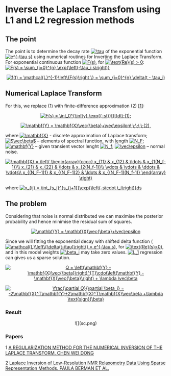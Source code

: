 # Inverse the Laplace Transfom using L1 and L2 regression methods

## The point

The point is to determine the decay rate <a href="https://www.codecogs.com/eqnedit.php?latex=\inline&space;\tau" target="_blank"><img src="https://latex.codecogs.com/svg.latex?\inline&space;\tau" title="\tau" /></a> of the exponential function <a href="https://www.codecogs.com/eqnedit.php?latex=\inline&space;e^{-\tau&space;s}" target="_blank"><img src="https://latex.codecogs.com/svg.latex?\inline&space;e^{-\tau&space;s}" title="e^{-\tau s}" /></a> using numerical routines for Inverting the Laplace Transform. For exponential continuous function <a href="https://www.codecogs.com/eqnedit.php?latex=\inline&space;F(s)" target="_blank"><img src="https://latex.codecogs.com/svg.latex?\inline&space;F(s)" title="F(s)" /></a>, for <a href="https://www.codecogs.com/eqnedit.php?latex=\inline&space;\text{Re}(s)&space;>&space;0" target="_blank"><img src="https://latex.codecogs.com/svg.latex?\inline&space;\text{Re}(s)&space;>&space;0" title="\text{Re}(s) > 0" /></a>:
<a href="https://www.codecogs.com/eqnedit.php?latex=\inline&space;F(s)&space;=&space;\sum_{i=0}^{n}&space;\exp{\left(-\tau_i&space;s\right)}" target="_blank"><img src="https://latex.codecogs.com/svg.latex?\inline&space;F(s)&space;=&space;\sum_{i=0}^{n}&space;\exp{\left(-\tau_i&space;s\right)}" title="F(s) = \sum_{i=0}^{n} \exp{\left(-\tau_i s\right)}" /></a>

<p align="center">
  <a href="https://www.codecogs.com/eqnedit.php?latex=\inline&space;f(t)&space;=&space;\mathcal{L}^{-1}\left\{F(s)\right&space;\}&space;=&space;\sum_{i=0}^{n}&space;\delta(t&space;-&space;\tau_i)" target="_blank"><img src="https://latex.codecogs.com/svg.latex?\inline&space;f(t)&space;=&space;\mathcal{L}^{-1}\left\{F(s)\right&space;\}&space;=&space;\sum_{i=0}^{n}&space;\delta(t&space;-&space;\tau_i)" title="f(t) = \mathcal{L}^{-1}\left\{F(s)\right \} = \sum_{i=0}^{n} \delta(t - \tau_i)" /></a>
</p>

## Numerical Laplace Transform

For this, we replace (1) with finite-difference approximation (2) <a href="https://sci-hub.st/https://doi.org/10.1137/0730038">[1]</a>:

<p align="center">
<a href="https://www.codecogs.com/eqnedit.php?latex=\inline&space;F(s)&space;=&space;\int_0^{\infty}&space;\exp{(-st)}f(t)dt\;(1);" target="_blank"><img src="https://latex.codecogs.com/svg.latex?\inline&space;F(s)&space;=&space;\int_0^{\infty}&space;\exp{(-st)}f(t)dt\;(1);" title="F(s) = \int_0^{\infty} \exp{(-st)}f(t)dt\;(1);" /></a>
</p>

<p align="center">
<a href="https://www.codecogs.com/eqnedit.php?latex=\inline&space;\mathbf{Y}&space;=&space;\mathbf{X}\vec{\beta}&plus;\vec\epsilon\;\;\;\;\;(2)," target="_blank"><img src="https://latex.codecogs.com/svg.latex?\inline&space;\mathbf{Y}&space;=&space;\mathbf{X}\vec{\beta}&plus;\vec\epsilon\;\;\;\;\;(2)," title="\mathbf{Y} = \mathbf{X}\vec{\beta}+\vec\epsilon\;\;\;\;\;(2)," /></a>
</p>

where <a href="https://www.codecogs.com/eqnedit.php?latex=\inline&space;\mathbf{X}" target="_blank"><img src="https://latex.codecogs.com/svg.latex?\inline&space;\mathbf{X}" title="\mathbf{X}" /></a> - discrete approximation of Laplace transform;
<a href="https://www.codecogs.com/eqnedit.php?latex=\inline&space;$\vec\beta$" target="_blank"><img src="https://latex.codecogs.com/svg.latex?\inline&space;$\vec\beta$" title="$\vec\beta$" /></a> – elements of spectral function, with length <a href="https://www.codecogs.com/eqnedit.php?latex=\inline&space;N_F" target="_blank"><img src="https://latex.codecogs.com/svg.latex?\inline&space;N_F" title="N_F" /></a>;
<a href="https://www.codecogs.com/eqnedit.php?latex=\inline&space;\mathbf{Y}" target="_blank"><img src="https://latex.codecogs.com/svg.latex?\inline&space;\mathbf{Y}" title="\mathbf{Y}" /></a> – given transient vector lenght <a href="https://www.codecogs.com/eqnedit.php?latex=\inline&space;N_f" target="_blank"><img src="https://latex.codecogs.com/svg.latex?\inline&space;N_f" title="N_f" /></a>;
<a href="https://www.codecogs.com/eqnedit.php?latex=\inline&space;\vec\epsilon" target="_blank"><img src="https://latex.codecogs.com/svg.latex?\inline&space;\vec\epsilon" title="\vec\epsilon" /></a> – normal noise.

<p align="center">
<a href="https://www.codecogs.com/eqnedit.php?latex=\inline&space;\mathbf{X}&space;=&space;\left(&space;\begin{array}{cccc}&space;x_{11}&space;&&space;x_{12}&space;&&space;\ldots&space;&&space;x_{1(N_f-1)}\\&space;x_{21}&space;&&space;x_{22}&space;&&space;\ldots&space;&&space;x_{2(N_f-1)}\\&space;\vdots&space;&&space;\vdots&space;&&space;\ddots&space;&&space;\vdots\\&space;x_{(N_F-1)1}&space;&&space;x_{(N_F-1)2}&space;&&space;\ldots&space;&&space;x_{(N_F-1)(N_f-1)}&space;\end{array}&space;\right)" target="_blank"><img src="https://latex.codecogs.com/svg.latex?\inline&space;\mathbf{X}&space;=&space;\left(&space;\begin{array}{cccc}&space;x_{11}&space;&&space;x_{12}&space;&&space;\ldots&space;&&space;x_{1(N_f-1)}\\&space;x_{21}&space;&&space;x_{22}&space;&&space;\ldots&space;&&space;x_{2(N_f-1)}\\&space;\vdots&space;&&space;\vdots&space;&&space;\ddots&space;&&space;\vdots\\&space;x_{(N_F-1)1}&space;&&space;x_{(N_F-1)2}&space;&&space;\ldots&space;&&space;x_{(N_F-1)(N_f-1)}&space;\end{array}&space;\right)" title="\mathbf{X} = \left( \begin{array}{cccc} x_{11} & x_{12} & \ldots & x_{1(N_f-1)}\\ x_{21} & x_{22} & \ldots & x_{2(N_f-1)}\\ \vdots & \vdots & \ddots & \vdots\\ x_{(N_F-1)1} & x_{(N_F-1)2} & \ldots & x_{(N_F-1)(N_f-1)} \end{array} \right)" /></a>
</p>

where <a href="https://www.codecogs.com/eqnedit.php?latex=\inline&space;x_{ij}&space;=&space;\int_{s_j}^{s_{j&plus;1}}\exp{\left(-s\cdot&space;t_i\right)}ds" target="_blank"><img src="https://latex.codecogs.com/svg.latex?\inline&space;x_{ij}&space;=&space;\int_{s_j}^{s_{j&plus;1}}\exp{\left(-s\cdot&space;t_i\right)}ds" title="x_{ij} = \int_{s_j}^{s_{j+1}}\exp{\left(-s\cdot t_i\right)}ds" /></a>

## The problem

Considering that noise is normal distributed we can maximise the posterior probability and hence minimise the residual sum of squares.  

<p align="center">
<a href="https://www.codecogs.com/eqnedit.php?latex=\inline&space;\mathbf{Y}&space;=&space;\mathbf{X}\vec{\beta}&plus;\vec\epsilon" target="_blank"><img src="https://latex.codecogs.com/svg.latex?\inline&space;\mathbf{Y}&space;=&space;\mathbf{X}\vec{\beta}&plus;\vec\epsilon" title="\mathbf{Y} = \mathbf{X}\vec{\beta}+\vec\epsilon" /></a>
</p>

Since we will fitting the exponential decay with shifted delta function (<a href="https://www.codecogs.com/eqnedit.php?latex=\inline&space;\mathcal{L}\left\{\delta(t-\tau)\right\}&space;=&space;e^{-\tau&space;s}" target="_blank"><img src="https://latex.codecogs.com/svg.latex?\inline&space;\mathcal{L}\left\{\delta(t-\tau)\right\}&space;=&space;e^{-\tau&space;s}" title="\mathcal{L}\left\{\delta(t-\tau)\right\} = e^{-\tau s}" /></a>, for <a href="https://www.codecogs.com/eqnedit.php?latex=\inline&space;\text{Re}(s)>0" target="_blank"><img src="https://latex.codecogs.com/svg.latex?\inline&space;\text{Re}(s)>0" title="\text{Re}(s)>0" /></a>), and in this model weights <a href="https://www.codecogs.com/eqnedit.php?latex=\inline&space;\beta_i" target="_blank"><img src="https://latex.codecogs.com/svg.latex?\inline&space;\beta_i" title="\beta_i" /></a> may take zero values. <a href="https://www.codecogs.com/eqnedit.php?latex=\inline&space;L_1" target="_blank"><img src="https://latex.codecogs.com/svg.latex?\inline&space;L_1" title="L_1" /></a> regression can gives us a sparse solution.

<p align="center">
<a href="https://www.codecogs.com/eqnedit.php?latex=\inline&space;Q&space;=&space;\left(\mathbf{Y}&space;-&space;\mathbf{X}\vec{\beta}\right)^{T}\cdot\left(\mathbf{Y}&space;-&space;\mathbf{X}\vec{\beta}\right)&space;&plus;&space;\lambda&space;\vec\beta" target="_blank"><img src="https://latex.codecogs.com/svg.latex?\inline&space;Q&space;=&space;\left(\mathbf{Y}&space;-&space;\mathbf{X}\vec{\beta}\right)^{T}\cdot\left(\mathbf{Y}&space;-&space;\mathbf{X}\vec{\beta}\right)&space;&plus;&space;\lambda&space;\vec\beta" title="Q = \left(\mathbf{Y} - \mathbf{X}\vec{\beta}\right)^{T}\cdot\left(\mathbf{Y} - \mathbf{X}\vec{\beta}\right) + \lambda \vec\beta" /></a>
</p>

<p align="center">
<a href="https://www.codecogs.com/eqnedit.php?latex=\inline&space;\frac{\partial&space;Q}{\partial&space;\beta_i}&space;=&space;-2\mathbf{X}^T\mathbf{Y}&plus;2\mathbf{X}^T\mathbf{X}\vec\beta&space;&plus;\lambda&space;\text{sign}(\beta)" target="_blank"><img src="https://latex.codecogs.com/svg.latex?\inline&space;\frac{\partial&space;Q}{\partial&space;\beta_i}&space;=&space;-2\mathbf{X}^T\mathbf{Y}&plus;2\mathbf{X}^T\mathbf{X}\vec\beta&space;&plus;\lambda&space;\text{sign}(\beta)" title="\frac{\partial Q}{\partial \beta_i} = -2\mathbf{X}^T\mathbf{Y}+2\mathbf{X}^T\mathbf{X}\vec\beta +\lambda \text{sign}(\beta)" /></a>
</p>

### Result

<p align="center"> ![](sc.png) </p>

### Papers

1 <a href="https://sci-hub.st/https://doi.org/10.1137/0730038"> A REGULARIZATION METHOD FOR THE NUMERICAL INVERSION OF THE LAPLACE TRANSFORM. CHEN WEI DONG</a>

2 <a href="https://sci-hub.st/https://doi.org/10.1002/cmr.a.21263"> Laplace Inversion of Low-Resolution NMR Relaxometry Data Using Sparse Representation Methods. PAULA BERMAN ET AL.</a>
